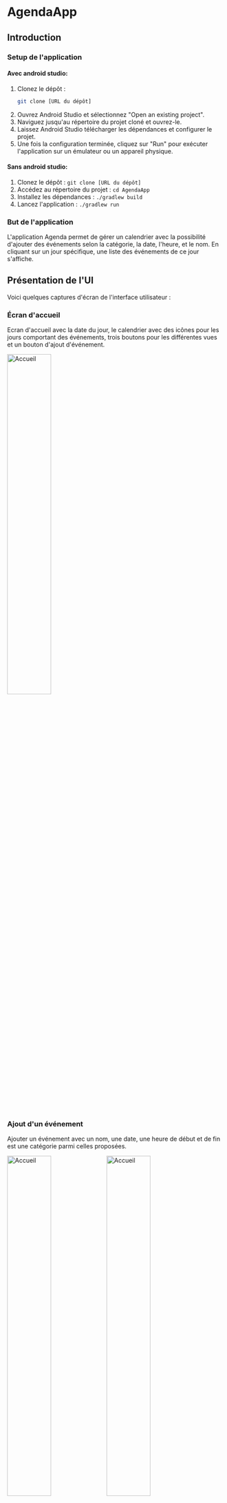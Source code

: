 # AgendaApp

## Introduction

### Setup de l'application

#### Avec android studio:

1. Clonez le dépôt :
   ```bash
   git clone [URL du dépôt]
   ```
2. Ouvrez Android Studio et sélectionnez "Open an existing project".
3. Naviguez jusqu'au répertoire du projet cloné et ouvrez-le.
4. Laissez Android Studio télécharger les dépendances et configurer le projet.
5. Une fois la configuration terminée, cliquez sur "Run" pour exécuter l'application sur un émulateur ou un appareil physique.

#### Sans android studio:

1. Clonez le dépôt : `git clone [URL du dépôt]`
2. Accédez au répertoire du projet : `cd AgendaApp`
3. Installez les dépendances : `./gradlew build`
4. Lancez l'application : `./gradlew run`

### But de l'application
L'application Agenda permet de gérer un calendrier avec la possibilité d'ajouter des événements selon la catégorie, la date, l'heure, et le nom. En cliquant sur un jour spécifique, une liste des événements de ce jour s'affiche.

## Présentation de l'UI
Voici quelques captures d'écran de l'interface utilisateur :

### Écran d'accueil

Ecran d'accueil avec la date du jour, le calendrier avec des icônes pour les jours comportant des événements, trois boutons pour les différentes vues et un bouton d'ajout d'événement.

  <img src="images/accueil.png" alt="Accueil" width="45%" />

### Ajout d'un événement

Ajouter un événement avec un nom, une date, une heure de début et de fin est une catégorie parmi celles proposées.

  <img src="images/add1.png" alt="Accueil" width="45%" />
  <img src="images/add2.png" alt="Accueil" width="45%" />

### Update de l'affichage du calendrier

L'évènement est ajouté au calendrier en fermant la bottomsheet d'ajout. Une icône et une couleur sont associées au jour selon la catégorie de l'événement, ici, bleu pour MEETING. Avec plusieurs événements, l'icône et la couleur sont ceux du premier événement ajouté.

<img src="images/acceuiladd.png" alt="Accueil" width="45%" />

### Liste des événements

Consultation des différents évènements en cliquant sur un jour en particulier. L'évènement affiche le titre, l'heure de début et de fin ainsi que la couleur de la catégorie associée.

Un bouton pour supprimer l'évènement est présent à droite de celui-ci.

Malgré mes nombreuses tentatives, impossible de garder le fond de la page transparent, ce qui aurait été beaucoup plus esthétique.

  <img src="images/eventlistdel2.png" alt="Accueil" width="45%" />
  <img src="images/eventlistdel.png" alt="Accueil" width="45%" />

## Explication du Backend

### Bottom Sheets
- `AddEventBottomSheet.kt` : Gère l'ajout d'événements avec des champs pour le titre, la date, l'heure de début, l'heure de fin, et la catégorie. Utilise des composants Material Design comme `MaterialDatePicker` et `MaterialTimePicker`.

### MainActivity
- `MainActivity.kt` : Gère l'affichage du calendrier, l'ajout d'événements, et l'affichage des événements pour une date sélectionnée. Utilise `CalendarView` pour afficher le calendrier et `FloatingActionButton` pour ajouter des événements.

### EventAdapter
- `EventAdapter.kt` : Adapte les événements pour les afficher dans une `RecyclerView`. Chaque événement est affiché avec son titre, son heure de début, son heure de fin, et une couleur correspondant à sa catégorie.

### EventCategory
- `EventCategory.kt` : Définit les catégories d'événements avec des icônes et des couleurs associées. Les catégories incluent SPORT, MEETING, WORK, et LUNCH.

## Points à améliorer dans le futur
- ajout rapide mais pas fait par oubli: une description pour chaque événement
- Ajouter des notifications pour les événements.
- Intégrer une fonctionnalité de synchronisation avec un calendrier en ligne.
- Améliorer l'interface utilisateur pour une meilleure expérience utilisateur.


